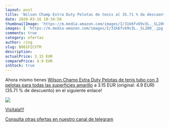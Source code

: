 ```yaml
---
layout: post
title: 'Wilson Champ Extra Duty Pelotas de tenis al 35.71 % de descuento'
date: 2020-03-16 19:34:58
thumbnailImage: 'https://m.media-amazon.com/images/I/31k6fv69v3L._SL200_.jpg'
images: [ 'https://m.media-amazon.com/images/I/31k6fv69v3L._SL200_.jpg' ]
comments: true
category: ofertas
author: ring
slug: B001FZCVTM
description:
actualPrice: 3.15 EUR
comparePrice: 4.9 EUR
inStock: true
---
```


Ahora mismo tienes [Wilson Champ Extra Duty Pelotas de tenis  tubo con 3 pelotas  para todas las superficies  amarillo](https://www.amazon.com/dp/B001FZCVTM/?tag=redken08-20) a 3.15 EUR (original: 4.9 EUR) (35.71 %  de descuento) en el siguiente enlace!

[![](https://m.media-amazon.com/images/I/31k6fv69v3L._SL200_.jpg)](https://www.amazon.com/dp/B001FZCVTM/?tag=redken08-20)

[Visítala!!!](https://www.amazon.com/dp/B001FZCVTM/?tag=redken08-20)

[Consulta otras ofertas en nuestro canal de telegram](https://t.me/s/ofertas25)
